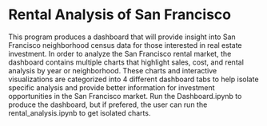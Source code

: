 # Rental Analysis of San Francisco

This program produces a dashboard that will provide insight into San Francisco 
neighborhood census data for those interested in real estate investment. 
In order to analyze the San Francisco rental market, the dashboard contains multiple charts
that highlight sales, cost, and rental analysis by year or neighborhood.  These charts
and interactive visualizations are categorized into 4 different dashboard tabs to help
isolate specific analysis and provide better information for investment opportunities 
in the San Francisco market.
Run the Dashboard.ipynb to produce the dashboard, but if prefered, the user can run the
rental_analysis.ipynb to get isolated charts.